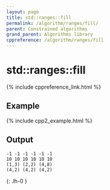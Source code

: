 ```yaml
---
layout: page
title: std::ranges::fill
permalink: /algorithm/ranges/fill/
parent: Constrained algorithms
grand_parent: Algorithms library
cppreference: /algorithm/ranges/fill
---
```

# std::ranges::fill

{% include cppreference_link.html %}

## Example

{% include cpp2_example.html %}

## Output

```
-1 -1 -1 -1 -1 -1 
10 10 10 10 10 10 
(1,3) (2,2) (4,8) 
(4,2) (4,2) (4,2) 
```
{: .lh-0 }